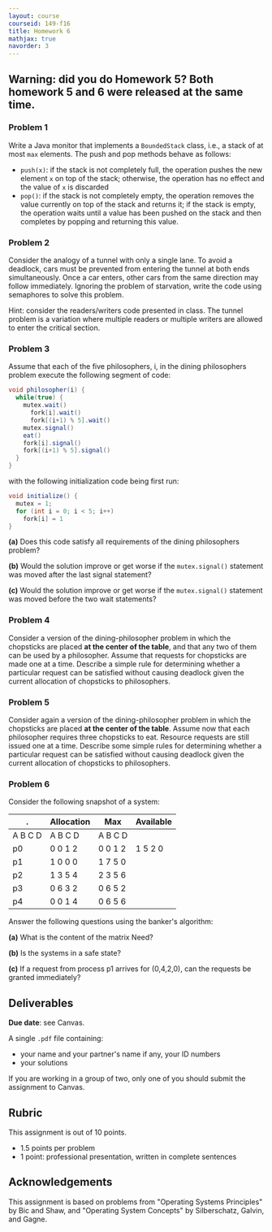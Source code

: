 ```yaml
---
layout: course
courseid: 149-f16
title: Homework 6
mathjax: true
navorder: 3
---
```


## Warning: did you do Homework 5? Both homework 5 and 6 were released at the same time.

### Problem 1

Write a Java monitor that implements a `BoundedStack` class, i.e., a stack of at most `max` elements. The push and pop methods behave as follows:

* `push(x)`: if the stack is not completely full, the operation pushes the new element `x` on top of the stack; otherwise, the operation has no effect and the value of `x` is discarded
* `pop()`: if the stack is not completely empty, the operation removes the value currently on top of the stack and returns it; if the stack is empty, the operation waits until a value has been pushed on the stack and then completes by popping and returning this value.

### Problem 2

Consider the analogy of a tunnel with only a single lane. To avoid a deadlock, cars must be prevented from entering the tunnel at both ends simultaneously. Once a car enters, other cars from the same direction may follow immediately. Ignoring the problem of starvation, write the code using semaphores to solve this problem.

Hint: <hint>consider the readers/writers code presented in class. The tunnel problem is a variation where multiple readers or multiple writers are allowed to enter the critical section.</hint>

### Problem 3

Assume that each of the five philosophers, i, in the dining philosophers problem execute the following segment of code:

```java
void philosopher(i) {
  while(true) {
    mutex.wait()
      fork[i].wait()
      fork[(i+1) % 5].wait()
    mutex.signal()
    eat()
    fork[i].signal()
    fork[(i+1) % 5].signal()
  }
}
```

with the following initialization code being first run:

```java
void initialize() {
  mutex = 1;
  for (int i = 0; i < 5; i++)
    fork[i] = 1
}
```

__(a)__ Does this code satisfy all requirements of the dining philosophers problem?

__(b)__ Would the solution improve or get worse if the `mutex.signal()` statement was moved after the last signal statement?

__(c)__ Would the solution improve or get worse if the `mutex.signal()` statement was moved before the two wait statements?

### Problem 4
Consider a version of the dining-philosopher problem in which the chopsticks are placed __at the center of the table__, and that any  two of them can be used by a philosopher. Assume that requests for chopsticks are made one at a time. Describe a simple rule for determining whether a particular request can be satisfied without causing deadlock given the current allocation of chopsticks to philosophers.

### Problem 5

Consider again a version of the dining-philosopher problem in which the chopsticks are placed __at the center of the table__. Assume now that each philosopher requires three chopsticks to eat. Resource requests are still issued one at a time. Describe some simple rules for determining whether a particular request can be satisfied without causing deadlock given the current allocation of chopsticks to philosophers.

### Problem 6

Consider  the following snapshot of a system:

. | Allocation | Max | Available
-|---|--|--
| A B C D | A B C D | A B C D
p0 | 0 0 1 2 | 0 0 1 2 | 1 5 2 0
p1 | 1 0 0 0 | 1 7 5 0 |
p2 | 1 3 5 4 | 2 3 5 6 |
p3 | 0 6 3 2 | 0 6 5 2 |
p4 | 0 0 1 4 | 0 6 5 6 |

Answer the following questions using the banker's algorithm:

__(a)__ What is the content of the matrix Need?

__(b)__ Is the systems in a safe state?

__(c)__ If a request from process p1 arrives for (0,4,2,0), can the requests be granted immediately?

## Deliverables

__Due date__: see Canvas.

A single `.pdf` file containing:

  * your name and your partner's name if any, your ID numbers
  * your solutions

If you are working in a group of two, only one of you should submit the assignment to Canvas.

## Rubric

This assignment is out of 10 points.

* 1.5 points per problem
* 1 point: professional presentation, written in complete sentences

## Acknowledgements

This assignment is based on problems from "Operating Systems Principles" by Bic and Shaw, and "Operating System Concepts" by Silberschatz, Galvin, and Gagne.
